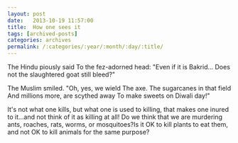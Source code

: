 ```yaml
---
layout: post
date:	2013-10-19 11:57:00
title:  How one sees it
tags: [archived-posts]
categories: archives
permalink: /:categories/:year/:month/:day/:title/
---
```

The Hindu piously said 
To the fez-adorned head:
"Even if it is Bakrid...
Does not the slaughtered goat still bleed?"

The Muslim smiled. "Oh, yes, we wield
The axe. The sugarcanes in that field
And millions more, are scythed away
To make sweets on Diwali day!"

It's not what one kills, but what one is used to killing, that makes one inured to it...and not think of it as killing at all! Do we think that we are murdering ants, roaches, rats, worms, or mosquitoes?Is it OK to kill plants to eat them, and not OK to kill animals for the same purpose?
